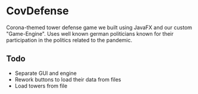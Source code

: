 # CovDefense

Corona-themed tower defense game we built using JavaFX and our custom "Game-Engine". Uses well known german politicians known for their participation in the politics related to the pandemic.

## Todo ##
* Separate GUI and engine
* Rework buttons to load their data from files
* Load towers from file
